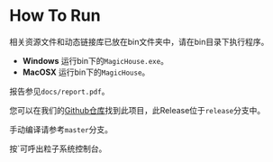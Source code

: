 # How To Run

相关资源文件和动态链接库已放在bin文件夹中，请在bin目录下执行程序。

- **Windows** 运行bin下的`MagicHouse.exe`。
- **MacOSX** 运行bin下的`MagicHouse`。

报告参见`docs/report.pdf`。

您可以在我们的[Github仓库](https://github.com/HinanawiTenshi/magic-house)找到此项目，此Release位于`release`分支中。

手动编译请参考`master`分支。

按`可呼出粒子系统控制台。
